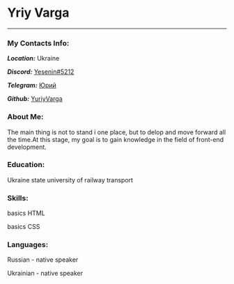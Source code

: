 # **Yriy Varga**
********

### My Contacts Info:
***Location:*** Ukraine

***Discord:*** [Yesenin#5212](https://discord.com "Discord")

***Telegram:*** [Юрий](https://web.telegram.org/z/ "Telegram")

***Github:*** [YuriyVarga](https://github.com/YuriyVarga "Github")

### About Me:
The main thing is not to stand i one place, but to delop and move forward all the time.At this stage, my goal is to gain knowledge in the field of front-end development.

### Education:
Ukraine state university of railway transport

### Skills:
basics HTML

basics CSS

### Languages:
Russian - native speaker

Ukrainian - native speaker
